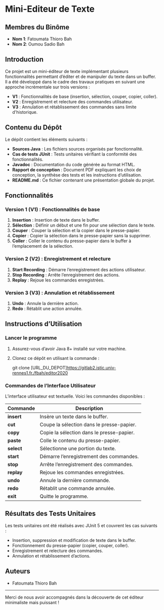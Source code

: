 # Mini-Editeur de Texte

## Membres du Binôme
- **Nom 1**: Fatoumata Thioro Bah  
- **Nom 2**: Oumou Sadio Bah

## Introduction
Ce projet est un mini-éditeur de texte implémentant plusieurs fonctionnalités permettant d’éditer et de manipuler du texte dans un buffer. Il a été développé dans le cadre des travaux pratiques en suivant une approche incrémentale sur trois versions :
- **V1** : Fonctionnalités de base (insertion, sélection, couper, copier, coller).
- **V2** : Enregistrement et relecture des commandes utilisateur.
- **V3** : Annulation et rétablissement des commandes sans limite d'historique.

## Contenu du Dépôt
Le dépôt contient les éléments suivants :

- **Sources Java** : Les fichiers sources organisés par fonctionnalité.
- **Cas de tests JUnit** : Tests unitaires vérifiant la conformité des fonctionnalités.
- **Javadoc** : Documentation du code générée au format HTML.
- **Rapport de conception** : Document PDF expliquant les choix de conception, la synthèse des tests et les instructions d’utilisation.
- **README.md** : Ce fichier contenant une présentation globale du projet.

## Fonctionnalités

### Version 1 (V1) : Fonctionnalités de base
1. **Insertion** : Insertion de texte dans le buffer.
2. **Sélection** : Définir un début et une fin pour une sélection dans le texte.
3. **Couper** : Couper la sélection et la copier dans le presse-papier.
4. **Copier** : Copier la sélection dans le presse-papier sans la supprimer.
5. **Coller** : Coller le contenu du presse-papier dans le buffer à l’emplacement de la sélection.

### Version 2 (V2) : Enregistrement et relecture
1. **Start Recording** : Démarre l’enregistrement des actions utilisateur.
2. **Stop Recording** : Arrête l’enregistrement des actions.
3. **Replay** : Rejoue les commandes enregistrées.

### Version 3 (V3) : Annulation et rétablissement
1. **Undo** : Annule la dernière action.
2. **Redo** : Rétablit une action annulée.

## Instructions d’Utilisation
### Lancer le programme
1. Assurez-vous d’avoir Java 8+ installé sur votre machine.
2. Clonez ce dépôt en utilisant la commande :

   git clone [URL_DU_DEPOT]<https://gitlab2.istic.univ-rennes1.fr./fbah/editor2020>


### Commandes de l’Interface Utilisateur
L’interface utilisateur est textuelle. Voici les commandes disponibles :

| Commande   | Description                                |
|------------|--------------------------------------------|
| **insert** | Insère un texte dans le buffer.            |
| **cut**    | Coupe la sélection dans le presse-papier.  |
| **copy**   | Copie la sélection dans le presse-papier.  |
| **paste**  | Colle le contenu du presse-papier.         |
| **select** | Sélectionne une portion du texte.         |
| **start**  | Démarre l’enregistrement des commandes.   |
| **stop**   | Arrête l’enregistrement des commandes.    |
| **replay** | Rejoue les commandes enregistrées.         |
| **undo**   | Annule la dernière commande.              |
| **redo**   | Rétablit une commande annulée.           |
| **exit**   | Quitte le programme.                      |

## Résultats des Tests Unitaires
Les tests unitaires ont été réalisés avec JUnit 5 et couvrent les cas suivants :
- Insertion, suppression et modification de texte dans le buffer.
- Fonctionnement du presse-papier (copier, couper, coller).
- Enregistrement et relecture des commandes.
- Annulation et rétablissement d’actions.


## Auteurs
- Fatoumata Thioro Bah 

---
Merci de nous avoir accompagnés dans la découverte de cet éditeur minimaliste mais puissant !


